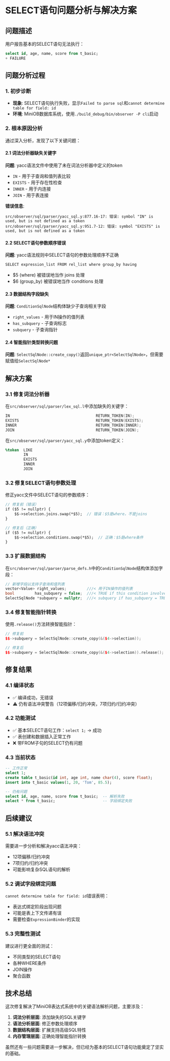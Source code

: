 # SELECT语句问题分析与解决方案

## 问题描述

用户报告基本的SELECT语句无法执行：
```sql
select id, age, name, score from t_basic;
+ FAILURE
```

## 问题分析过程

### 1. 初步诊断
- **现象**: SELECT语句执行失败，显示`Failed to parse sql`和`cannot determine table for field: id`
- **环境**: MiniOB数据库系统，使用`./build_debug/bin/observer -P cli`启动

### 2. 根本原因分析

通过深入分析，发现了以下关键问题：

#### 2.1 词法分析器缺失关键字
**问题**: yacc语法文件中使用了未在词法分析器中定义的token
- `IN` - 用于子查询和值列表比较
- `EXISTS` - 用于存在性检查
- `INNER` - 用于内连接
- `JOIN` - 用于表连接

**错误信息**:
```
src/observer/sql/parser/yacc_sql.y:877.16-17: 错误: symbol "IN" is used, but is not defined as a token
src/observer/sql/parser/yacc_sql.y:951.7-12: 错误: symbol "EXISTS" is used, but is not defined as a token
```

#### 2.2 SELECT语句参数顺序错误
**问题**: yacc语法规则中SELECT语句的参数处理顺序不正确
```yacc
SELECT expression_list FROM rel_list where group_by having
```
- $5 (where) 被错误地当作 joins 处理
- $6 (group_by) 被错误地当作 conditions 处理

#### 2.3 数据结构字段缺失
**问题**: `ConditionSqlNode`结构体缺少子查询相关字段
- `right_values` - 用于IN操作的值列表
- `has_subquery` - 子查询标志
- `subquery` - 子查询指针

#### 2.4 智能指针类型转换问题
**问题**: `SelectSqlNode::create_copy()`返回`unique_ptr<SelectSqlNode>`，但需要赋值给`SelectSqlNode*`

## 解决方案

### 3.1 修复词法分析器
在`src/observer/sql/parser/lex_sql.l`中添加缺失的关键字：
```c
IN                                      RETURN_TOKEN(IN);
EXISTS                                  RETURN_TOKEN(EXISTS);
INNER                                   RETURN_TOKEN(INNER);
JOIN                                    RETURN_TOKEN(JOIN);
```

在`src/observer/sql/parser/yacc_sql.y`中添加token定义：
```yacc
%token  LIKE
        IN
        EXISTS
        INNER
        JOIN
```

### 3.2 修复SELECT语句参数处理
修正yacc文件中SELECT语句的参数顺序：
```yacc
// 修复前（错误）
if ($5 != nullptr) {
    $$->selection.joins.swap(*$5);  // 错误：$5是where，不是joins
}

// 修复后（正确）
if ($5 != nullptr) {
    $$->selection.conditions.swap(*$5);  // 正确：$5是where条件
}
```

### 3.3 扩展数据结构
在`src/observer/sql/parser/parse_defs.h`中的`ConditionSqlNode`结构体添加字段：
```cpp
// 新增字段以支持子查询和值列表
vector<Value> right_values;         ///< 用于IN操作的值列表
bool         has_subquery = false;  ///< TRUE if this condition involves a subquery
SelectSqlNode *subquery = nullptr;  ///< subquery if has_subquery = TRUE
```

### 3.4 修复智能指针转换
使用`.release()`方法转换智能指针：
```cpp
// 修复前
$$->subquery = SelectSqlNode::create_copy(&($4->selection));

// 修复后
$$->subquery = SelectSqlNode::create_copy(&($4->selection)).release();
```

## 修复结果

### 4.1 编译状态
- ✅ 编译成功，无错误
- ⚠️ 仍有语法冲突警告（12项偏移/归约冲突，7项归约/归约冲突）

### 4.2 功能测试
- ✅ 基本SELECT语句工作：`select 1;` → 成功
- ✅ 表创建和数据插入正常工作
- ❌ 带FROM子句的SELECT仍有问题

### 4.3 当前状态
```sql
-- 工作正常
select 1;
create table t_basic(id int, age int, name char(4), score float);
insert into t_basic values(1, 20, 'Tom', 85.5);

-- 仍有问题
select id, age, name, score from t_basic;  -- 解析失败
select * from t_basic;                     -- 字段绑定失败
```

## 后续建议

### 5.1 解决语法冲突
需要进一步分析和解决yacc语法冲突：
- 12项偏移/归约冲突
- 7项归约/归约冲突
- 可能影响复杂SQL语句的解析

### 5.2 调试字段绑定问题
`cannot determine table for field: id`错误表明：
- 表达式绑定阶段出现问题
- 可能是表上下文传递有误
- 需要检查`ExpressionBinder`的实现

### 5.3 完整性测试
建议进行更全面的测试：
- 不同类型的SELECT语句
- 各种WHERE条件
- JOIN操作
- 聚合函数

## 技术总结

这次修复解决了MiniOB表达式系统中的关键语法解析问题，主要涉及：
1. **词法分析层面**: 添加缺失的SQL关键字
2. **语法分析层面**: 修正参数处理顺序
3. **数据结构层面**: 扩展支持高级SQL特性
4. **内存管理层面**: 正确处理智能指针转换

虽然还有一些问题需要进一步解决，但已经为基本的SELECT语句功能奠定了坚实的基础。
